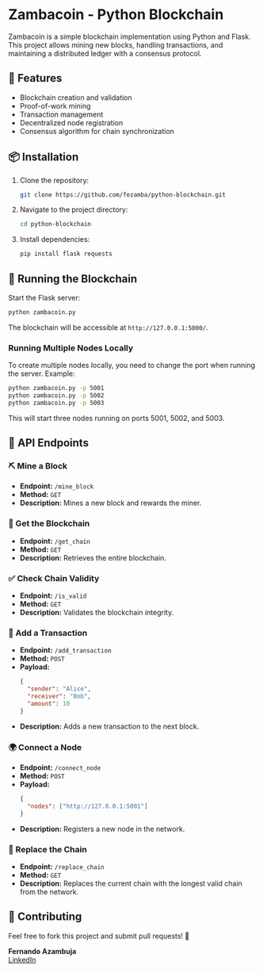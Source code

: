 # Zambacoin - Python Blockchain

Zambacoin is a simple blockchain implementation using Python and Flask. This project allows mining new blocks, handling transactions, and maintaining a distributed ledger with a consensus protocol.

## 🚀 Features
- Blockchain creation and validation
- Proof-of-work mining
- Transaction management
- Decentralized node registration
- Consensus algorithm for chain synchronization

## 📦 Installation

1. Clone the repository:
   ```sh
   git clone https://github.com/fezamba/python-blockchain.git
   ```
2. Navigate to the project directory:
   ```sh
   cd python-blockchain
   ```
3. Install dependencies:
   ```sh
   pip install flask requests
   ```

## 🏃 Running the Blockchain

Start the Flask server:
```sh
python zambacoin.py
```
The blockchain will be accessible at `http://127.0.0.1:5000/`.

### Running Multiple Nodes Locally
To create multiple nodes locally, you need to change the port when running the server. Example:
```sh
python zambacoin.py -p 5001
python zambacoin.py -p 5002
python zambacoin.py -p 5003
```
This will start three nodes running on ports 5001, 5002, and 5003.

## 📡 API Endpoints

### ⛏️ Mine a Block
- **Endpoint:** `/mine_block`
- **Method:** `GET`
- **Description:** Mines a new block and rewards the miner.

### 🔗 Get the Blockchain
- **Endpoint:** `/get_chain`
- **Method:** `GET`
- **Description:** Retrieves the entire blockchain.

### ✅ Check Chain Validity
- **Endpoint:** `/is_valid`
- **Method:** `GET`
- **Description:** Validates the blockchain integrity.

### 💸 Add a Transaction
- **Endpoint:** `/add_transaction`
- **Method:** `POST`
- **Payload:**
  ```json
  {
    "sender": "Alice",
    "receiver": "Bob",
    "amount": 10
  }
  ```
- **Description:** Adds a new transaction to the next block.

### 🌍 Connect a Node
- **Endpoint:** `/connect_node`
- **Method:** `POST`
- **Payload:**
  ```json
  {
    "nodes": ["http://127.0.0.1:5001"]
  }
  ```
- **Description:** Registers a new node in the network.

### 🔄 Replace the Chain
- **Endpoint:** `/replace_chain`
- **Method:** `GET`
- **Description:** Replaces the current chain with the longest valid chain from the network.

## 🤝 Contributing
Feel free to fork this project and submit pull requests! 🚀

**Fernando Azambuja**  
[LinkedIn](https://www.linkedin.com/in/feazambuja)
